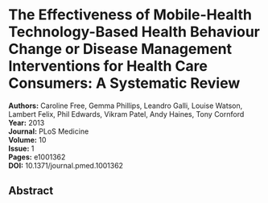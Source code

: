 # The Effectiveness of Mobile-Health Technology-Based Health Behaviour Change or Disease Management Interventions for Health Care Consumers: A Systematic Review

**Authors:** Caroline Free, Gemma Phillips, Leandro Galli, Louise Watson, Lambert Felix, Phil Edwards, Vikram Patel, Andy Haines, Tony Cornford  
**Year:** 2013  
**Journal:** PLoS Medicine  
**Volume:** 10  
**Issue:** 1  
**Pages:** e1001362  
**DOI:** 10.1371/journal.pmed.1001362  

## Abstract


